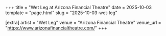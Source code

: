 +++
title = "Wet Leg at Arizona Financial Theatre"
date = 2025-10-03
template = "page.html"
slug = "2025-10-03-wet-leg"

[extra]
artist = "Wet Leg"
venue = "Arizona Financial Theatre"
venue_url = "https://www.arizonafinancialtheatre.com/"
+++
